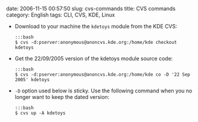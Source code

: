 date: 2006-11-15 00:57:50
slug: cvs-commands
title: CVS commands
category: English
tags: CLI, CVS, KDE, Linux

  * Download to your machine the `kdetoys` module from the KDE CVS:

        :::bash
        $ cvs -d:pserver:anonymous@anoncvs.kde.org:/home/kde checkout kdetoys

  * Get the 22/09/2005 version of the kdetoys module source code:

        :::bash
        $ cvs -d:pserver:anonymous@anoncvs.kde.org:/home/kde co -D '22 Sep 2005' kdetoys

  * `-D` option used below is sticky. Use the following command when you no longer want to keep the dated version:

        :::bash
        $ cvs up -A kdetoys


